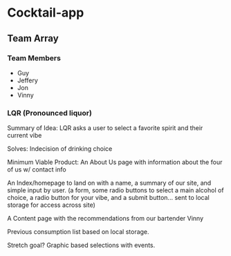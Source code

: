 # Cocktail-app

## Team Array

### Team Members

* Guy
* Jeffery
* Jon
* Vinny

### LQR (Pronounced liquor)

Summary of Idea: LQR asks a user to select a favorite spirit and their current vibe

Solves: Indecision of drinking choice

Minimum Viable Product: An About Us page with information about the four of us w/ contact info

An Index/homepage to land on with a name, a summary of our site, and simple input by user. (a form, some radio buttons to select a main alcohol of choice, a radio button for your vibe, and a submit button... sent to local storage for access across site)

A Content page with the recommendations from our bartender Vinny

Previous consumption list based on local storage.

Stretch goal?
Graphic based selections with events.